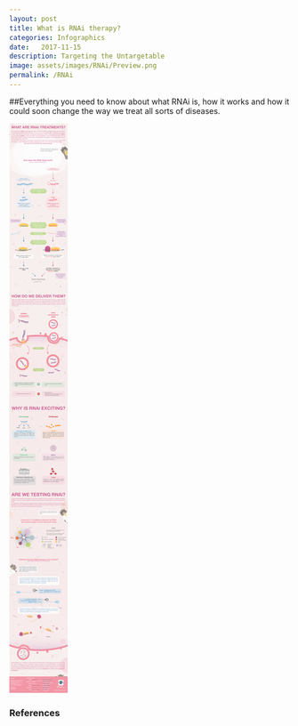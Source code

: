 ```yaml
---
layout: post
title: What is RNAi therapy?
categories: Infographics
date:   2017-11-15
description: Targeting the Untargetable
image: assets/images/RNAi/Preview.png
permalink: /RNAi
---
```


##Everything you need to know about what RNAi is, how it works and how it could soon change the way we treat all sorts of diseases.


![My helpful RNAi infographic](assets/images/RNAi/171113_RNAi.png)

### References